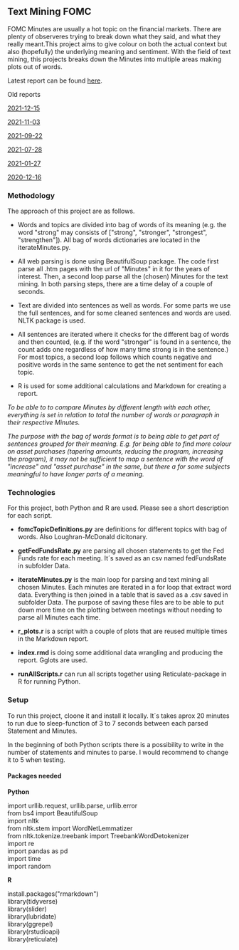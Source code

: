 ## Text Mining FOMC

FOMC Minutes are usually a hot topic on the financial markets. There are plenty of observeres trying to break down what they said, and what they really meant.This project aims to give colour on both the actual context but also (hopefully) the underlying meaning and sentiment. With the field of text mining, this projects breaks down the Minutes into multiple areas making plots out of words.

Latest report can be found [here](https://cnordenlow.github.io/text-mining-fomc/).

Old reports

[2021-12-15](https://cnordenlow.github.io/text-mining-fomc/index_2021-12-15.html)

[2021-11-03](https://cnordenlow.github.io/text-mining-fomc/index_2021-11-03.html)

[2021-09-22](https://cnordenlow.github.io/text-mining-fomc/index_2021-09-22.html)

[2021-07-28](https://cnordenlow.github.io/text-mining-fomc/index_2021-07-28.html)

[2021-01-27](https://cnordenlow.github.io/text-mining-fomc/index_2021-01-27.html)

[2020-12-16](https://cnordenlow.github.io/text-mining-fomc/index_2020-12-16.html)




### Methodology

The approach of this project are as follows.

* Words and topics are divided into bag of words of its meaning (e.g. the word "strong" may consists of ["strong", "stronger", "strongest", "strengthen"]). All bag of words dictionaries are located in the iterateMinutes.py.

* All web parsing is done using BeautifulSoup package. The code first parse all .htm pages with the url of "Minutes" in it for the years of interest. Then, a second loop parse all the (chosen) Minutes for the text mining. In both parsing steps, there are a time delay of a couple of seconds.

* Text are divided into sentences as well as words. For some parts we use the full sentences, and for some cleaned sentences and words are used. NLTK package is used.

* All sentences are iterated where it checks for the different bag of words and then counted, (e.g. if the word "stronger" is found in a sentence, the count adds one regardless of how many time strong is in the sentence.) For most topics, a second loop follows which counts negative and positive words in the same sentence to get the net sentiment for each topic. 

* R is used for some additional calculations and Markdown for creating a report.

*To be able to to compare Minutes by different length with each other, everything is set in relation to total the number of words or paragraph in their respective Minutes.*

*The purpose with the bag of words format is to being able to get part  of sentences grouped for their meaning. E.g. for being able to find more colour on asset purchases (tapering amounts, reducing the program, increasing the program), it may not be sufficient to map a sentence with the word of "increase" and "asset purchase" in the same, but there a for some subjects meaningful to have longer parts of a meaning.*


### Technologies

For this project, both Python and R are used. Please see a short description for each script.


* **fomcTopicDefinitions.py** are definitions for different topics with bag of words. Also Loughran-McDonald dicitonary. 
* **getFedFundsRate.py** are parsing all chosen statements to get the Fed Funds rate for each meeting. It´s saved as an csv named fedFundsRate in subfolder Data.
* **iterateMinutes.py** is the main loop for parsing and text mining all chosen Minutes. Each minutes are iterated in a for loop that extract word data. Everything is then joined in a table that is saved as a .csv saved in subfolder Data. The purpose of saving these files are to be able to put down more time on the plotting between meetings without needing to parse all Minutes each time.

* **r_plots.r** is a script with a couple of plots that are reused multiple times in the Markdown report.
* **index.rmd** is doing some additional data wrangling and producing the report. Gglots are used.
* **runAllScripts.r** can run all scripts together using Reticulate-package in R for running Python.


### Setup

To run this project, cloone it and install it locally. It´s takes aprox 20 minutes to run due to sleep-function of 3 to 7 seconds between each parsed Statement and Minutes.

In the beginning of both Python scripts there  is a possibility to write in the number of statements and minutes to parse. I would recommend to change it to 5 when testing.

#### Packages needed
**Python**

import urllib.request, urllib.parse, urllib.error <br>
from bs4 import BeautifulSoup <br>
import nltk <br>
from nltk.stem import WordNetLemmatizer <br>
from nltk.tokenize.treebank import TreebankWordDetokenizer <br>
import re <br>
import pandas as pd <br>
import time <br>
import random <br>


**R**

install.packages("rmarkdown") <br>
library(tidyverse) <br>
library(slider) <br>
library(lubridate) <br>
library(ggrepel) <br>
library(rstudioapi)    <br>
library(reticulate) <br>
